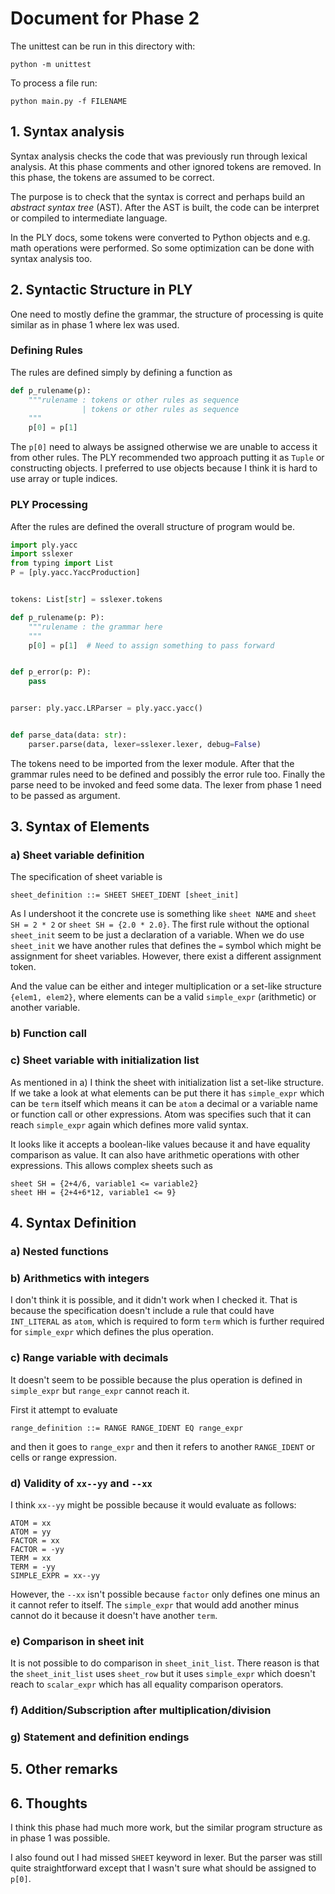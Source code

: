 # Document for Phase 2

The unittest can be run in this directory with:

```
python -m unittest
```

To process a file run:

```
python main.py -f FILENAME
```

## 1. Syntax analysis

Syntax analysis checks the code that was previously run through
lexical analysis. At this phase comments and other ignored tokens are
removed. In this phase, the tokens are assumed to be correct.

The purpose is to check that the syntax is correct and perhaps build an _abstract syntax tree_ (AST).
After the AST is built, the code can be interpret or compiled to intermediate language.

In the PLY docs, some tokens were converted to Python objects and e.g. math operations were performed.
So some optimization can be done with syntax analysis too.


## 2. Syntactic Structure in PLY

One need to mostly define the grammar, the structure of processing
is quite similar as in phase 1 where lex was used.

### Defining Rules

The rules are defined simply by defining a function as

```python
def p_rulename(p):
    """rulename : tokens or other rules as sequence
                | tokens or other rules as sequence
    """
    p[0] = p[1]
```

The `p[0]` need to always be assigned otherwise we are unable
to access it from other rules. The PLY recommended two approach putting
it as `Tuple` or constructing objects. I preferred to use
objects because I think it is hard to use array or tuple indices.

### PLY Processing

After the rules are defined the overall structure of program would be.

```python
import ply.yacc
import sslexer
from typing import List
P = [ply.yacc.YaccProduction]


tokens: List[str] = sslexer.tokens

def p_rulename(p: P):
    """rulename : the grammar here
    """
    p[0] = p[1]  # Need to assign something to pass forward


def p_error(p: P):
    pass


parser: ply.yacc.LRParser = ply.yacc.yacc()


def parse_data(data: str):
    parser.parse(data, lexer=sslexer.lexer, debug=False)
```

The tokens need to be imported from the lexer module.
After that the grammar rules need to be defined and possibly the error rule too.
Finally the parse need to be invoked and feed some data.
The lexer from phase 1 need to be passed as argument.


## 3. Syntax of Elements

### a) Sheet variable definition

The specification of sheet variable is

```
sheet_definition ::= SHEET SHEET_IDENT [sheet_init]
```

As I undershoot it the concrete use is something like `sheet NAME` and `sheet SH = 2 * 2` or `sheet SH = {2.0 * 2.0}`.
The first rule without the optional `sheet_init` seem to be just
a declaration of a variable.
When we do use `sheet_init` we have another rules that defines the `=` symbol which might be
assignment for sheet variables. However, there exist a different assignment token.

And the value can be either and integer multiplication or
a set-like structure `{elem1, elem2}`, where elements can be a valid `simple_expr` (arithmetic) or another variable. 

### b) Function call

### c) Sheet variable with initialization list

As mentioned in a) I think the sheet with initialization list a set-like structure.
If we take a look at what elements can be put there it has
`simple_expr` which can be `term` itself which means it can be `atom` a decimal or a variable name or function call or
other expressions. Atom was specifies such that it can reach `simple_expr` again which defines more valid syntax.

It looks like it accepts a boolean-like values because it and have equality comparison as value.
It can also have arithmetic operations with other expressions. This allows complex sheets such as

```
sheet SH = {2+4/6, variable1 <= variable2}
sheet HH = {2+4+6*12, variable1 <= 9}
```

## 4. Syntax Definition

### a) Nested functions

### b) Arithmetics with integers

I don't think it is possible, and it didn't work when I checked it.
That is because the specification doesn't include a rule that
could have `INT_LITERAL` as `atom`, which is required to form `term` which is further 
required for `simple_expr` which defines the plus operation.

### c) Range variable with decimals

It doesn't seem to be possible because the plus operation is defined in
`simple_expr` but `range_expr` cannot reach it.

First it attempt to evaluate

```
range_definition ::= RANGE RANGE_IDENT EQ range_expr
```

and then it goes to `range_expr` and then it refers to another `RANGE_IDENT` or cells or range expression.


### d) Validity of `xx--yy` and `--xx`

I think `xx--yy` might be possible because it would evaluate
as follows:

```
ATOM = xx
ATOM = yy
FACTOR = xx
FACTOR = -yy
TERM = xx
TERM = -yy
SIMPLE_EXPR = xx--yy
```

However, the `--xx` isn't possible because `factor` only defines
one minus an it cannot refer to itself. The `simple_expr` that would add 
another minus cannot do it because it doesn't have another `term`.

### e) Comparison in sheet init

It is not possible to do comparison in `sheet_init_list`.
There reason is that the `sheet_init_list` uses `sheet_row` but
it uses `simple_expr` which doesn't reach to `scalar_expr` which has
all equality comparison operators.

### f) Addition/Subscription after multiplication/division

### g) Statement and definition endings

## 5. Other remarks

## 6. Thoughts

I think this phase had much more work, but the similar 
program structure as in phase 1 was possible.

I also found out I had missed `SHEET` keyword in lexer.
But the parser was still quite straightforward except that
I wasn't sure what should be assigned to `p[0]`.
